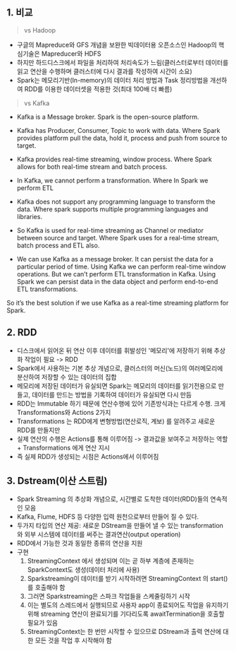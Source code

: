 ## 1. 비교
> vs Hadoop
- 구글의 Mapreduce와 GFS 개념을 보완한 빅데이터용 오픈소스인 Hadoop의 핵심기술은 Mapreducer와 HDFS
- 하지만 하드디스크에서 파일을 처리하여 처리속도가 느림(클러스터로부터 데이터를 읽고 연산을 수행하며 클러스터에 다시 결과를 작성하여 시간이 소요)
- Spark는 메모리기반(In-memory)의 데이터 처리 방법과 Task 정리방법을 개선하여 RDD를 이용한 데이터셋을 적용한 것(최대 100배 더 빠름)

> vs Kafka

- Kafka is a Message broker. Spark is the open-source platform.
- Kafka has Producer, Consumer, Topic to work with data. Where Spark provides platform pull the data, hold it, process and push from source to target.
- Kafka provides real-time streaming, window process. Where Spark allows for both real-time stream and batch process.
- In Kafka, we cannot perform a transformation. Where In Spark we perform ETL
- Kafka does not support any programming language to transform the data. Where spark supports multiple programming languages and libraries.
- So Kafka is used for real-time streaming as Channel or mediator between source and target. Where Spark uses for a real-time stream, batch process and ETL also.

- We can use Kafka as a message broker. It can persist the data for a particular period of time. 
Using Kafka we can perform real-time window operations. But we can’t perform ETL transformation in Kafka. 
Using Spark we can persist data in the data object and perform end-to-end ETL transformations.

So it’s the best solution if we use Kafka as a real-time streaming platform for Spark.


## 2. RDD
 - 디스크에서 읽어온 뒤 연산 이후 데이터를 휘발성인 '메모리'에 저장하기 위해 추상화 작업이 필요 -> RDD
 - Spark에서 사용하는 기본 추상 개념으로, 클러스터의 머신(노드)의 여러메모리에 분산하여 저장할 수 있는 데이터의 집합
 - 메모리에 저장된 데이터가 유실되면 Spark는 메모리의 데이터를 읽기전용으로 만들고, 
   데이터를 만드는 방법을 기록하여 데이터가 유실되면 다시 만듬
 - RDD는 Immutable 하기 때문에 연산수행에 있어 기존방식과는 다르게 수행. 크게 Transformations와 Actions 2가지
 - Transformations 는 RDD에게 변형방법(연산로직, 계보) 를 알려주고 새로운 RDD를 만들지만
 - 실제 연산의 수행은 Actions를 통해 이루어짐 -> 결과값을 보여주고 저장하는 역할 + Transformations 에게 연산 지시
 - 즉 실제 RDD가 생성되는 시점은 Actions에서 이루어짐

## 3. Dstream(이산 스트림)
 - Spark Streaming 의 추상화 개념으로, 시간별로 도착한 데이터(RDD)들의 연속적인 모음
 - Kafka, Flume, HDFS 등 다양한 입력 원천으로부터 만들어 질 수 있다.
 - 두가지 타입의 연산 제공: 새로운 DStream을 만들어 낼 수 있는 transformation 와 외부 시스템에 데이터를 써주는 결과연산(output operation)
 - RDD에서 가능한 것과 동일한 종류의 연산을 지원
 - 구현
   1) StreamingContext 에서 생성되며 이는 곧 하부 계층에 존재하는 SparkContext도 생성(데이터 처리에 사용)
   2) Sparkstreaming이 데이터를 받기 시작하려면 StreamingContext 의 start()를 호출해야 함
   3) 그러면 Sparkstreaming은 스파크 작업들을 스케줄링하기 시작
   4) 이는 별도의 스레드에서 실행되므로 사용자 app이 종료되어도 작업을 유지하기 위해 
       streaming 연산이 완료되기를 기다리도록 awaitTermination을 호출할 필요가 있음
   5) StreamingContext는 한 번만 시작할 수 있으므로  DStream과 출력 연산에 대한 모든 것을 작업 후 시작해야 함



